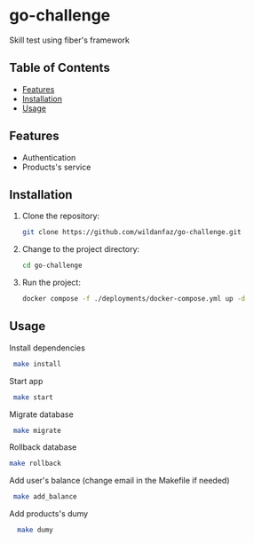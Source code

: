 # go-challenge

Skill test using fiber's framework

## Table of Contents

- [Features](#features)
- [Installation](#installation)
- [Usage](#usage)

## Features

- Authentication
- Products's service

## Installation

1. Clone the repository:

   ```sh
   git clone https://github.com/wildanfaz/go-challenge.git
   ```

2. Change to the project directory:

   ```sh
   cd go-challenge
   ```

3. Run the project:

   ```sh
   docker compose -f ./deployments/docker-compose.yml up -d
   ```

## Usage

Install dependencies
  ```sh
   make install
   ```

Start app
  ```sh
   make start
   ```

Migrate database
  ```sh
   make migrate
   ```

Rollback database
  ```sh
  make rollback
   ```

Add user's balance (change email in the Makefile if needed)
  ```sh
   make add_balance
   ```

Add products's dumy
 ```sh
   make dumy
   ```